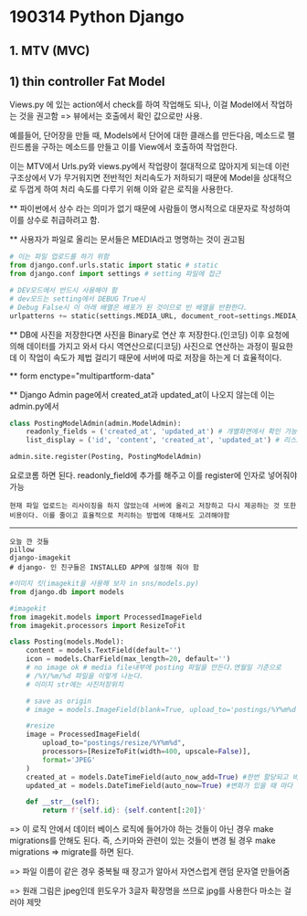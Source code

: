 # 190314 Python Django

## 1. MTV (MVC)

## 1) thin controller Fat Model

Views.py 에 있는 action에서 check를 하여 작업해도 되나, 이걸 Model에서 작업하는 것을 권고함 => 뷰에서는 호출에서 확인 값으로만 사용.

예를들어, 단어장을 만들 때, Models에서 단어에 대한 클래스를 만든다음, 메소드로 팰린드롬을 구하는 메소드를 만들고 이를 View에서 호출하여 작업한다.

이는 MTV에서 Urls.py와 views.py에서 작업량이 절대적으로 많아지게 되는데 이런 구조상에서 V가 무거워지면 전반적인 처리속도가 저하되기 때문에 Model을 상대적으로 두껍게 하여 처리 속도를 다루기 위해 이와 같은 로직을 사용한다.

** 파이썬에서 상수 라는 의미가 없기 때문에 사람들이 명시적으로 대문자로 작성하여 이를 상수로 취급하려고 함.

** 사용자가 파일로 올리는 문서들은 MEDIA라고 명명하는 것이 권고됨

```python
# 이는 파일 업로드를 하기 위함
from django.conf.urls.static import static # static
from django.conf import settings # setting 파일에 접근

# DEV모드에서 반드시 사용해야 함
# dev모드는 setting에서 DEBUG True시
# Debug False시 이 아래 배열은 배포가 된 것이므로 빈 배열을 반환한다.
urlpatterns += static(settings.MEDIA_URL, document_root=settings.MEDIA_URL)
```



** DB에 사진을 저장한다면 사진을 Binary로 연산 후 저장한다.(인코딩) 이후 요청에 의해 데이터를 가지고 와서 다시 역연산으로(디코딩) 사진으로 연산하는 과정이 필요한데 이 작업이 속도가 제법 걸리기 때문에 서버에 따로 저장을 하는게 더 효율적이다.



** form enctype="multipartform-data"

** Django Admin page에서 created_at과 updated_at이 나오지 않는데 이는 admin.py에서

```python
class PostingModelAdmin(admin.ModelAdmin):
    readonly_fields = ('created_at', 'updated_at') # 개별화면에서 확인 가능
    list_display = ('id', 'content', 'created_at', 'updated_at') # 리스트에서 보여질 컬럼들

admin.site.register(Posting, PostingModelAdmin)
```

요로코롬 하면 된다. readonly_field에 추가를 해주고 이를 register에 인자로 넣어줘야 가능

```
현재 파일 업로드는 리사이징을 하지 않았는데 서버에 올리고 저장하고 다시 제공하는 것 또한 비용이다. 이를 줄이고 효율적으로 처리하는 방법에 대해서도 고려해야함
```

***

```
오늘 깐 것들
pillow
django-imagekit
# django- 인 친구들은 INSTALLED APP에 설정해 줘야 함
```

```python
#이미지 킷(imagekit을 사용해 보자 in sns/models.py)
from django.db import models

#imagekit
from imagekit.models import ProcessedImageField
from imagekit.processors import ResizeToFit

class Posting(models.Model):
    content = models.TextField(default='')
    icon = models.CharField(max_length=20, default='')
    # no image ok # media file내부에 posting 파일을 만든다.연월일 기준으로
    # /%Y/%m/%d 파일을 이렇게 나눈다.
    # 이미지 str에는 사진저장위치

    # save as origin
    # image = models.ImageField(blank=True, upload_to='postings/%Y%m%d')

    #resize
    image = ProcessedImageField(
        upload_to="postings/resize/%Y%m%d",
        processors=[ResizeToFit(width=400, upscale=False)],
        format='JPEG'
    )
    created_at = models.DateTimeField(auto_now_add=True) #한번 할당되고 바뀌지 않음
    updated_at = models.DateTimeField(auto_now=True) #변화가 있을 때 마다 기록

    def __str__(self):
        return f'{self.id}: {self.content[:20]}'

```

=> 이 로직 안에서 데이터 베이스 로직에 들어가야 하는 것들이 아닌 경우 make migrations를 안해도 된다. 즉, 스키마와 관련이 있는 것들이 변경 될 경우 make migrations => migrate를 하면 된다.

=> 파일 이름이 같은 경우 중복될 때 장고가 알아서 자연스럽게 랜덤 문자열 만들어줌

=> 원래 그림은 jpeg인데 윈도우가 3글자 확장명을 쓰므로 jpg를 사용한다 마소는 걸러야 제맛